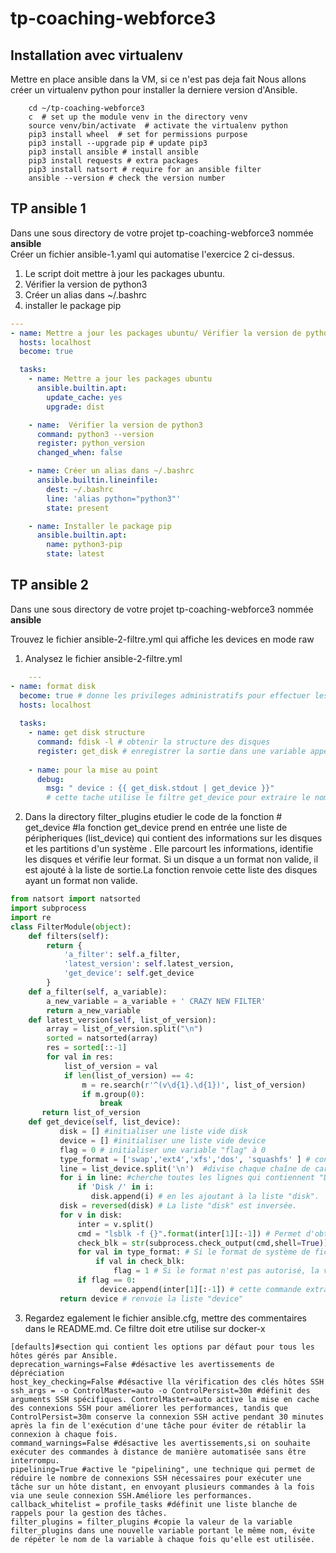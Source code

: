 # tp-coaching-webforce3

## Installation avec virtualenv

Mettre en place ansible dans la VM, si ce n'est pas deja fait
Nous allons créer un virtualenv python pour installer la derniere version 
d'Ansible.

```shell
    cd ~/tp-coaching-webforce3
    c  # set up the module venv in the directory venv
    source venv/bin/activate  # activate the virtualenv python
    pip3 install wheel  # set for permissions purpose
    pip3 install --upgrade pip # update pip3
    pip3 install ansible # install ansible 
    pip3 install requests # extra packages
    pip3 install natsort # require for an ansible filter
    ansible --version # check the version number
```

## TP ansible 1 

Dans une sous directory de votre projet tp-coaching-webforce3 nommée **ansible**   
Créer un fichier ansible-1.yaml qui automatise l'exercice 2 ci-dessus.  
1. Le script doit mettre à jour les packages ubuntu.   
2. Vérifier la version de python3  
3. Créer un alias dans ~/.bashrc  
4. installer le package pip

```YAML
---
- name: Mettre a jour les packages ubuntu/ Vérifier la version de python3/ Créer un alias dans ~/.bashrc / Installer le package pip
  hosts: localhost
  become: true

  tasks:
    - name: Mettre a jour les packages ubuntu
      ansible.builtin.apt:
        update_cache: yes
        upgrade: dist

    - name:  Vérifier la version de python3
      command: python3 --version
      register: python_version
      changed_when: false

    - name: Créer un alias dans ~/.bashrc
      ansible.builtin.lineinfile:
        dest: ~/.bashrc
        line: 'alias python="python3"'
        state: present

    - name: Installer le package pip
      ansible.builtin.apt:
        name: python3-pip
        state: latest
```
    
## TP ansible 2 
Dans une sous directory de votre projet tp-coaching-webforce3 nommée **ansible**   

Trouvez le fichier ansible-2-filtre.yml qui affiche les devices en mode raw

1. Analysez le fichier ansible-2-filtre.yml

```YAML
    ---
- name: format disk
  become: true # donne les privileges administratifs pour effectuer les opérations
  hosts: localhost
  
  tasks:
    - name: get disk structure
      command: fdisk -l # obtenir la structure des disques
      register: get_disk # enregistrer la sortie dans une variable appelée get_disk
      
    - name: pour la mise au point
      debug:
        msg: " device : {{ get_disk.stdout | get_device }}"
        # cette tache utilise le filtre get_device pour extraire le nom du périphérique à partir de fdisk et va l'afficher grace a la commande Debug
```

2. Dans la directory filter_plugins etudier le code de la fonction # get_device #la fonction get_device prend en entrée une liste de péripheriques (list_device)  qui contient des informations sur les disques et les partitions d'un       système .  Elle parcourt les informations, identifie les disques et vérifie leur format. Si un disque a un format non valide, il est ajouté à la liste de sortie.La fonction renvoie cette liste des disques ayant un format non valide.

```Python
from natsort import natsorted
import subprocess
import re
class FilterModule(object):
    def filters(self):
        return {
            'a_filter': self.a_filter,
            'latest_version': self.latest_version,
            'get_device': self.get_device
        }
    def a_filter(self, a_variable):
        a_new_variable = a_variable + ' CRAZY NEW FILTER'
        return a_new_variable
    def latest_version(self, list_of_version):
        array = list_of_version.split("\n")
        sorted = natsorted(array)
        res = sorted[::-1]
        for val in res:
            list_of_version = val
            if len(list_of_version) == 4:
                m = re.search(r'^(v\d{1}.\d{1})', list_of_version)
                if m.group(0):
                    break
       return list_of_version
    def get_device(self, list_device):
           disk = [] #initialiser une liste vide disk
           device = [] #initialiser une liste vide device
           flag = 0 # initialiser une variable "flag" à 0
           type_format = ['swap','ext4','xfs','dos', 'squashfs' ] # contient les noms des formats de système de fichiers que le code doit ignorer.
           line = list_device.split('\n')  #divise chaque chaîne de caractères de la liste "list_device" en une liste de lignes 
           for i in line: #cherche toutes les lignes qui contiennent "Disk /" 
               if 'Disk /' in i:
                  disk.append(i) # en les ajoutant à la liste "disk".
           disk = reversed(disk) # La liste "disk" est inversée.
           for v in disk:
               inter = v.split()
               cmd = "lsblk -f {}".format(inter[1][:-1]) # Permet d'obtenir des informations sur chaque disque,en passant le nom du disque dur comme arg
               check_blk = str(subprocess.check_output(cmd,shell=True)) #La sortie de la commande lsblk est stockée dans la variable check_blk.
               for val in type_format: # Si le format de système de fichiers n'est pas dans la liste "type_format", le périphérique est ajouté à "device"
                   if val in check_blk:
                       flag = 1 # Si le format n'est pas autorisé, la variable flag est mise à 1
               if flag == 0:
                    device.append(inter[1][:-1]) # cette commande extrait le nom du périphérique et l'ajoute à la liste device.
           return device # renvoie la liste "device"
```

3. Regardez egalement le fichier ansible.cfg, mettre des commentaires dans le README.md.
Ce filtre doit etre utilise sur docker-x 

``` shell
[defaults]#section qui contient les options par défaut pour tous les hôtes gérés par Ansible.
deprecation_warnings=False #désactive les avertissements de dépréciation
host_key_checking=False #désactive lla vérification des clés hôtes SSH
ssh_args = -o ControlMaster=auto -o ControlPersist=30m #définit des arguments SSH spécifiques. ControlMaster=auto active la mise en cache des connexions SSH pour améliorer les performances, tandis que ControlPersist=30m conserve la connexion SSH active pendant 30 minutes après la fin de l'exécution d'une tâche pour éviter de rétablir la connexion à chaque fois.
command_warnings=False #désactive les avertissements,si on souhaite exécuter des commandes à distance de manière automatisée sans être interrompu.
pipelining=True #active le "pipelining", une technique qui permet de réduire le nombre de connexions SSH nécessaires pour exécuter une tâche sur un hôte distant, en envoyant plusieurs commandes à la fois via une seule connexion SSH.Améliore les performances.
callback_whitelist = profile_tasks #définit une liste blanche de rappels pour la gestion des tâches.
filter_plugins = filter_plugins #copie la valeur de la variable filter_plugins dans une nouvelle variable portant le même nom, évite de répéter le nom de la variable à chaque fois qu'elle est utilisée.
```
